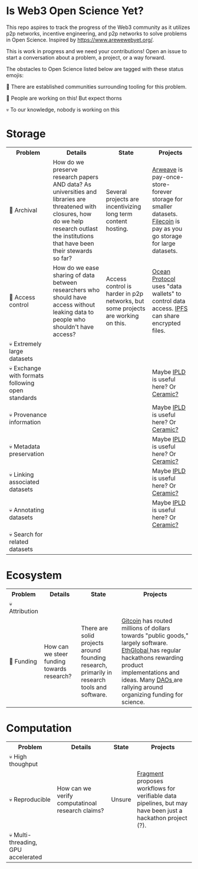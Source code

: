 # Is Web3 Open Science Yet?
This repo aspires to track the progress of the Web3 community as it utilizes p2p networks, incentive engineering, and p2p networks to solve problems in Open Science. Inspired by https://www.arewewebyet.org/.

This is work in progress and we need your contributions! Open an issue to start a conversation about a problem, a project, or a way forward. 

The obstacles to Open Science listed below are tagged with these status emojis:

🔧 There are established communities surrounding tooling for this problem.

🌵 People are working on this! But expect thorns 

💀 To our knowledge, nobody is working on this

# Storage
<table>
<tr> <th> Problem </th> <th> Details </th> <th> State </th> <th> Projects </th> </tr>
<tr> 
  <td> 🔧 Archival </td>
  <td>
    How do we preserve research papers AND data? As universities and libraries are threatened with closures, how do we help research outlast the institutions that have been their stewards so far? 
  </td>
  <td> 
    Several projects are incentivizing long term content hosting.
  </td>
  <td>
    <a href="https://www.arweave.org/">Arweave</a> is pay-once-store-forever storage for smaller datasets.
    <a href="https://filecoin.io/">Filecoin</a> is pay as you go storage for large datasets.
  </td>
</tr>
<tr><td> 🌵 Access control </td>
  <td> 
    How do we ease sharing of data between researchers who should have access without leaking data to people who shouldn't have access?
  </td>
  <td>
    Access control is harder in p2p networks, but some projects are working on this.
  </td>
  <td>
    <a href="https://oceanprotocol.com/" >Ocean Protocol</a> uses "data wallets" to control data access. 
    <a href="https://docs.ipfs.io/concepts/privacy-and-encryption/#enhancing-your-privacy"> IPFS </a> can share encrypted files.
  </td>
</tr>
<tr> <td>💀 Extremely large datasets</td></tr>
<tr> 
  <td>💀 Exchange with formats following open standards</td>
  <td></td>
  <td></td>
  <td>Maybe <a href="https://ipld.io/">IPLD</a> is useful here? Or <a href="https://ceramic.network/">Ceramic?</a></td>  
</tr>
<tr> 
  <td>💀 Provenance information</td>
  <td></td>
  <td></td>
  <td>Maybe <a href="https://ipld.io/">IPLD</a> is useful here? Or <a href="https://ceramic.network/">Ceramic?</a></td>    
</tr>
<tr> 
  <td>💀 Metadata preservation</td>
  <td></td>
  <td></td>  
  <td>Maybe <a href="https://ipld.io/">IPLD</a> is useful here? Or <a href="https://ceramic.network/">Ceramic?</a></td>    
</tr>
<tr>
  <td>💀 Linking associated datasets</td>
  <td></td>
  <td></td>  
  <td>Maybe <a href="https://ipld.io/">IPLD</a> is useful here? Or <a href="https://ceramic.network/">Ceramic?</a></td>    
</tr>
<tr> 
  <td>💀 Annotating datasets </td>
  <td></td>
  <td></td>  
  <td>Maybe <a href="https://ipld.io/">IPLD</a> is useful here? Or <a href="https://ceramic.network/">Ceramic?</a></td>    
</tr>
<tr> <td>💀 Search for related datasets</td></tr>
</table>


# Ecosystem
<table>
<tr> <th> Problem </th> <th> Details </th> <th> State </th> <th> Projects </th> </tr>
<tr> <td>💀Attribution</td> </tr>
<tr> 
  <td>🔧 Funding</td>
  <td> How can we steer funding towards research?</td> 
  <td> There are solid projects around founding research, primarily in research tools and software. </td> 
  <td> <a href="https://gitcoin.co/">Gitcoin</a> has routed millions of dollars towards "public goods," largely software. <a href="https://showcase.ethglobal.com/"> EthGlobal </a> has regular hackathons rewarding product implementations and ideas. Many <a href="https://en.wikipedia.org/wiki/The_DAO_(organization)"> DAOs </a> are rallying around organizing funding for science.  </td>
</tr>
</table>

# Computation
<table>
<tr> <th> Problem </th> <th> Details </th> <th> State </th> <th> Projects </th> </tr>
<tr> <td>💀 High thoughput</td></tr>
<tr>
  <td>💀 Reproducible</td> 
  <td>How can we verify computatinoal research claims? </td> 
  <td> Unsure </td> 
  <td> <a href="https://showcase.ethglobal.com/hackfs2021/fragment"> Fragment </a> proposes workflows for verifiable data pipelines, but may have been just a hackathon project (?). </td> 
</tr>
<tr> <td>💀 Multi-threading, GPU accelerated</td></tr>
</table>
